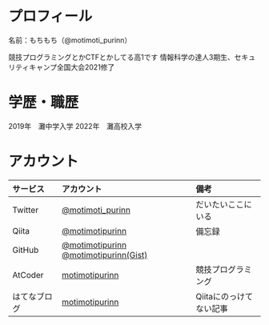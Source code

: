# プロフィール
名前：もちもち（@motimoti_purinn）

競技プログラミングとかCTFとかしてる高1です
情報科学の達人3期生、セキュリティキャンプ全国大会2021修了

# 学歴・職歴

2019年　灘中学入学
2022年　灘高校入学




# アカウント

|サービス|アカウント|備考|
|:---|:---|:---|
|Twitter|[@motimoti_purinn](https://twitter.com/motimoti_purinn)|だいたいここにいる|
|Qiita|[@motimotipurinn](http://qiita.com/motimotipurinn)|備忘録|
|GitHub|[@motimotipurinn](https://github.com/motimotipurinn)  [@motimotipurinn(Gist)](https://gist.github.com/motimotipurinn)||
|AtCoder|[motimotipurinn](https://atcoder.jp/users/motimotipurinn)|競技プログラミング|
|はてなブログ|[motimotipurinn](https://motimotipurinn.hatenablog.com/)|Qiitaにのっけてない記事|
